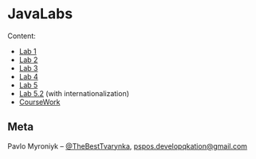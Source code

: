 # JavaLabs

Content:
* [Lab 1](https://github.com/TheBestTvarynka/JavaLabs/tree/master/1-lab/src)
* [Lab 2](https://github.com/TheBestTvarynka/JavaLabs/tree/master/2-lab/src)
* [Lab 3](https://github.com/TheBestTvarynka/JavaLabs/tree/master/3-lab/src)
* [Lab 4](https://github.com/TheBestTvarynka/JavaLabs/tree/master/4-lab/src)
* [Lab 5](https://github.com/TheBestTvarynka/JavaLabs/tree/master/5.1-lab)
* [Lab 5.2](https://github.com/TheBestTvarynka/JavaLabs/tree/master/5.2-lab) (with internationalization)
* [CourseWork](https://github.com/TheBestTvarynka/JavaLabs/tree/master/CourseWork)

## Meta

Pavlo Myroniyk – [@TheBestTvarynka](https://github.com/TheBestTvarynka), [pspos.developqkation@gmail.com](mailto:pspos.developqkation@gmail.com)

